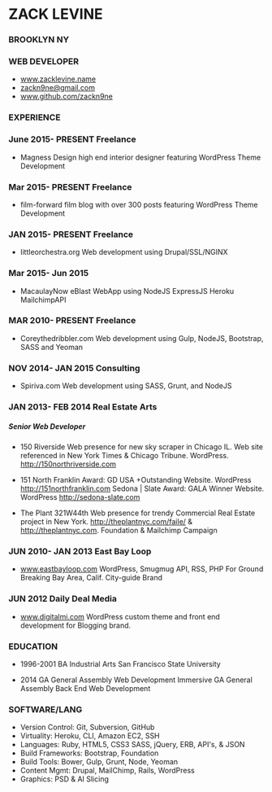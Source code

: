 # ZACK LEVINE
### BROOKLYN NY
### WEB DEVELOPER

* www.zacklevine.name
* zackn9ne@gmail.com
* www.github.com/zackn9ne

### EXPERIENCE 

### June 2015- PRESENT Freelance
* Magness Design high end interior designer featuring WordPress Theme Development

### Mar 2015- PRESENT Freelance
* film-forward film blog with over 300 posts featuring WordPress Theme Development

### JAN 2015- PRESENT Freelance
* littleorchestra.org Web development using Drupal/SSL/NGINX

### Mar 2015- Jun 2015
* MacaulayNow eBlast WebApp using NodeJS ExpressJS Heroku MailchimpAPI

### MAR 2010- PRESENT Freelance
* Coreythedribbler.com Web development using Gulp, NodeJS, Bootstrap, SASS and Yeoman

### NOV 2014- JAN 2015 Consulting
* Spiriva.com Web development using SASS, Grunt, and NodeJS

### JAN 2013- FEB 2014 Real Estate Arts 
##### Senior Web Developer

* 150 Riverside Web presence for new sky scraper in Chicago IL. Web site referenced in New York Times & Chicago Tribune. WordPress. http://150northriverside.com

* 151 North Franklin Award: GD USA +Outstanding Website. WordPress http://151northfranklin.com
Sedona | Slate Award:  GALA Winner Website. WordPress http://sedona-slate.com

* The Plant 321W44th Web presence for trendy Commercial Real Estate project in New York. http://theplantnyc.com/faile/ & http://theplantnyc.com. Foundation & Mailchimp Campaign 

### JUN 2010- JAN 2013 East Bay Loop
* www.eastbayloop.com WordPress, Smugmug API, RSS, PHP For Ground Breaking Bay Area, Calif. City-guide Brand

### JUN 2012 Daily Deal Media
* www.digitalmi.com WordPress custom theme and front end development for Blogging brand.

### EDUCATION
* 1996-2001
BA Industrial Arts San Francisco State University 

* 2014
GA General Assembly Web Development Immersive
GA General Assembly Back End Web Development

### SOFTWARE/LANG
* Version Control: Git, Subversion, GitHub
* Virtuality: Heroku, CLI, Amazon EC2, SSH 
* Languages: Ruby, HTML5, CSS3 SASS, jQuery, ERB, API's, & JSON
* Build Frameworks: Bootstrap, Foundation
* Build Tools: Bower, Gulp, Grunt, Node, Yeoman
* Content Mgmt: Drupal, MailChimp, Rails, WordPress
* Graphics: PSD & AI Slicing


